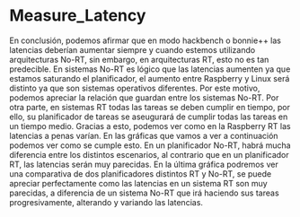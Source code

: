 # Measure_Latency


En conclusión, podemos afirmar que en modo hackbench o bonnie++ las latencias deberían
aumentar siempre y cuando estemos utilizando arquitecturas No-RT, sin embargo, en arquitecturas
RT, esto no es tan predecible. En sistemas No-RT es lógico que las latencias aumenten ya que
estamos saturando el planificador, el aumento entre Raspberry y Linux será distinto ya que son
sistemas operativos diferentes. Por este motivo, podemos apreciar la relación que guardan entre los
sistemas No-RT. Por otra parte, en sistemas RT todas las tareas se deben cumplir en tiempo, por
ello, su planificador de tareas se aseugurará de cumplir todas las tareas en un tiempo medio. Gracias
a esto, podemos ver como en la Raspberry RT las latencias a penas varían.
En las gráficas que vamos a ver a continuación podemos ver como se cumple esto. En un
planificador No-RT, habrá mucha diferencia entre los distintos escenarios, al contrario que en un
planificador RT, las latencias serán muy parecidas.
En la última gráfica podremos ver una comparativa de dos planificadores distintos RT y No-RT, se
puede apreciar perfectamente como las latencias en un sistema RT son muy parecidas, a diferencia
de un sistema No-RT que irá haciendo sus tareas progresivamente, alterando y variando las
latencias.
